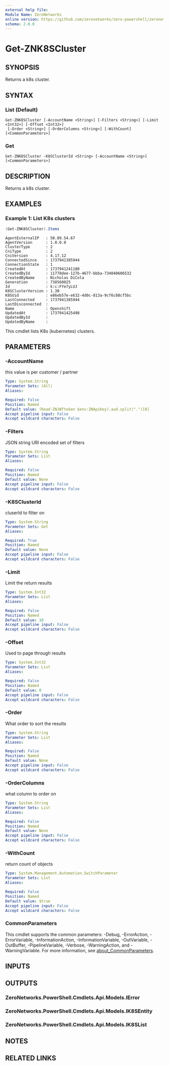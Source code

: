 ```yaml
---
external help file:
Module Name: ZeroNetworks
online version: https://github.com/zeronetworks/zero-powershell/zeronetworks/get-znk8scluster
schema: 2.0.0
---
```


# Get-ZNK8SCluster

## SYNOPSIS
Returns a k8s cluster.

## SYNTAX

### List (Default)
```
Get-ZNK8SCluster [-AccountName <String>] [-Filters <String>] [-Limit <Int32>] [-Offset <Int32>]
 [-Order <String>] [-OrderColumns <String>] [-WithCount] [<CommonParameters>]
```

### Get
```
Get-ZNK8SCluster -K8SClusterId <String> [-AccountName <String>] [<CommonParameters>]
```

## DESCRIPTION
Returns a k8s cluster.

## EXAMPLES

### Example 1: List K8s clusters
```powershell
(Get-ZNK8SCluster).Items
```

```output
AgentExternalIP   : 50.89.54.67
AgentVersion      : 1.0.0.0
ClusterType       : 2
CniType           : 2
CniVersion        : 4.17.12
ConnectedSince    : 1737941385944
ConnectionState   : 1
CreatedAt         : 1737941241180
CreatedById       : 11778dee-127b-4677-bbba-734040606532
CreatedByName     : Nicholas DiCola
Generation        : 738560025
Id                : k:c:FYe7yLUJ
K8SClusterVersion : 1.30
K8SUid            : e86eb57e-e632-4d0c-813a-9cf6c88cf5bc
LastConnected     : 1737941385944
LastDisconnected  : 
Name              : Openshift
UpdatedAt         : 1737941425498
UpdatedById       : 
UpdatedByName     : 
```

This cmdlet lists K8s (kubernetes) clusters.

## PARAMETERS

### -AccountName
this value is per customer / partner

```yaml
Type: System.String
Parameter Sets: (All)
Aliases:

Required: False
Position: Named
Default value: (Read-ZNJWTtoken $env:ZNApiKey).aud.split(".")[0]
Accept pipeline input: False
Accept wildcard characters: False
```

### -Filters
JSON string URI encoded set of filters

```yaml
Type: System.String
Parameter Sets: List
Aliases:

Required: False
Position: Named
Default value: None
Accept pipeline input: False
Accept wildcard characters: False
```

### -K8SClusterId
cluserId to filter on

```yaml
Type: System.String
Parameter Sets: Get
Aliases:

Required: True
Position: Named
Default value: None
Accept pipeline input: False
Accept wildcard characters: False
```

### -Limit
Limit the return results

```yaml
Type: System.Int32
Parameter Sets: List
Aliases:

Required: False
Position: Named
Default value: 10
Accept pipeline input: False
Accept wildcard characters: False
```

### -Offset
Used to page through results

```yaml
Type: System.Int32
Parameter Sets: List
Aliases:

Required: False
Position: Named
Default value: 0
Accept pipeline input: False
Accept wildcard characters: False
```

### -Order
What order to sort the results

```yaml
Type: System.String
Parameter Sets: List
Aliases:

Required: False
Position: Named
Default value: None
Accept pipeline input: False
Accept wildcard characters: False
```

### -OrderColumns
what column to order on

```yaml
Type: System.String
Parameter Sets: List
Aliases:

Required: False
Position: Named
Default value: None
Accept pipeline input: False
Accept wildcard characters: False
```

### -WithCount
return count of objects

```yaml
Type: System.Management.Automation.SwitchParameter
Parameter Sets: List
Aliases:

Required: False
Position: Named
Default value: $true
Accept pipeline input: False
Accept wildcard characters: False
```

### CommonParameters
This cmdlet supports the common parameters: -Debug, -ErrorAction, -ErrorVariable, -InformationAction, -InformationVariable, -OutVariable, -OutBuffer, -PipelineVariable, -Verbose, -WarningAction, and -WarningVariable. For more information, see [about_CommonParameters](http://go.microsoft.com/fwlink/?LinkID=113216).

## INPUTS

## OUTPUTS

### ZeroNetworks.PowerShell.Cmdlets.Api.Models.IError

### ZeroNetworks.PowerShell.Cmdlets.Api.Models.IK8SEntity

### ZeroNetworks.PowerShell.Cmdlets.Api.Models.IK8SList

## NOTES

## RELATED LINKS

